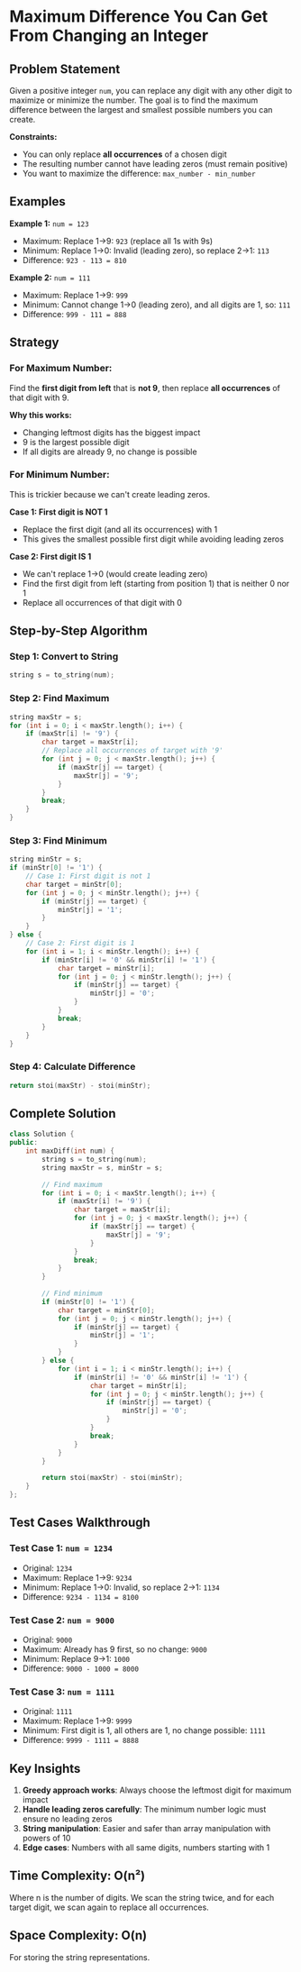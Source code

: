 # Maximum Difference You Can Get From Changing an Integer

## Problem Statement

Given a positive integer `num`, you can replace any digit with any other digit to maximize or minimize the number. The goal is to find the maximum difference between the largest and smallest possible numbers you can create.

**Constraints:**
- You can only replace **all occurrences** of a chosen digit
- The resulting number cannot have leading zeros (must remain positive)
- You want to maximize the difference: `max_number - min_number`

## Examples

**Example 1:** `num = 123`
- Maximum: Replace 1→9: `923` (replace all 1s with 9s)
- Minimum: Replace 1→0: Invalid (leading zero), so replace 2→1: `113`
- Difference: `923 - 113 = 810`

**Example 2:** `num = 111`
- Maximum: Replace 1→9: `999`
- Minimum: Cannot change 1→0 (leading zero), and all digits are 1, so: `111`
- Difference: `999 - 111 = 888`

## Strategy

### For Maximum Number:
Find the **first digit from left** that is **not 9**, then replace **all occurrences** of that digit with 9.

**Why this works:**
- Changing leftmost digits has the biggest impact
- 9 is the largest possible digit
- If all digits are already 9, no change is possible

### For Minimum Number:
This is trickier because we can't create leading zeros.

**Case 1: First digit is NOT 1**
- Replace the first digit (and all its occurrences) with 1
- This gives the smallest possible first digit while avoiding leading zeros

**Case 2: First digit IS 1**
- We can't replace 1→0 (would create leading zero)
- Find the first digit from left (starting from position 1) that is neither 0 nor 1
- Replace all occurrences of that digit with 0

## Step-by-Step Algorithm

### Step 1: Convert to String
```cpp
string s = to_string(num);
```

### Step 2: Find Maximum
```cpp
string maxStr = s;
for (int i = 0; i < maxStr.length(); i++) {
    if (maxStr[i] != '9') {
        char target = maxStr[i];
        // Replace all occurrences of target with '9'
        for (int j = 0; j < maxStr.length(); j++) {
            if (maxStr[j] == target) {
                maxStr[j] = '9';
            }
        }
        break;
    }
}
```

### Step 3: Find Minimum
```cpp
string minStr = s;
if (minStr[0] != '1') {
    // Case 1: First digit is not 1
    char target = minStr[0];
    for (int j = 0; j < minStr.length(); j++) {
        if (minStr[j] == target) {
            minStr[j] = '1';
        }
    }
} else {
    // Case 2: First digit is 1
    for (int i = 1; i < minStr.length(); i++) {
        if (minStr[i] != '0' && minStr[i] != '1') {
            char target = minStr[i];
            for (int j = 0; j < minStr.length(); j++) {
                if (minStr[j] == target) {
                    minStr[j] = '0';
                }
            }
            break;
        }
    }
}
```

### Step 4: Calculate Difference
```cpp
return stoi(maxStr) - stoi(minStr);
```

## Complete Solution

```cpp
class Solution {
public:
    int maxDiff(int num) {
        string s = to_string(num);
        string maxStr = s, minStr = s;
        
        // Find maximum
        for (int i = 0; i < maxStr.length(); i++) {
            if (maxStr[i] != '9') {
                char target = maxStr[i];
                for (int j = 0; j < maxStr.length(); j++) {
                    if (maxStr[j] == target) {
                        maxStr[j] = '9';
                    }
                }
                break;
            }
        }
        
        // Find minimum
        if (minStr[0] != '1') {
            char target = minStr[0];
            for (int j = 0; j < minStr.length(); j++) {
                if (minStr[j] == target) {
                    minStr[j] = '1';
                }
            }
        } else {
            for (int i = 1; i < minStr.length(); i++) {
                if (minStr[i] != '0' && minStr[i] != '1') {
                    char target = minStr[i];
                    for (int j = 0; j < minStr.length(); j++) {
                        if (minStr[j] == target) {
                            minStr[j] = '0';
                        }
                    }
                    break;
                }
            }
        }
        
        return stoi(maxStr) - stoi(minStr);
    }
};
```

## Test Cases Walkthrough

### Test Case 1: `num = 1234`
- Original: `1234`
- Maximum: Replace 1→9: `9234`
- Minimum: Replace 1→0: Invalid, so replace 2→1: `1134`
- Difference: `9234 - 1134 = 8100`

### Test Case 2: `num = 9000`
- Original: `9000`
- Maximum: Already has 9 first, so no change: `9000`
- Minimum: Replace 9→1: `1000`
- Difference: `9000 - 1000 = 8000`

### Test Case 3: `num = 1111`
- Original: `1111`
- Maximum: Replace 1→9: `9999`
- Minimum: First digit is 1, all others are 1, no change possible: `1111`
- Difference: `9999 - 1111 = 8888`

## Key Insights

1. **Greedy approach works**: Always choose the leftmost digit for maximum impact
2. **Handle leading zeros carefully**: The minimum number logic must ensure no leading zeros
3. **String manipulation**: Easier and safer than array manipulation with powers of 10
4. **Edge cases**: Numbers with all same digits, numbers starting with 1

## Time Complexity: O(n²)
Where n is the number of digits. We scan the string twice, and for each target digit, we scan again to replace all occurrences.

## Space Complexity: O(n)
For storing the string representations.

